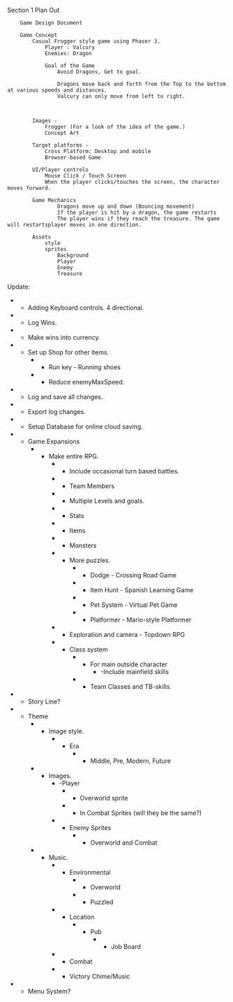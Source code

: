 Section 1
    Plan Out


        Game Design Document

        Game Concept
            Casual Frogger style game using Phaser 3.
                Player : Valcury
                Enemies: Dragon

                Goal of the Game
                    Avoid Dragons, Get to goal.

                    Dragons move back and forth from the Top to the bottom at various speeds and distances.
                    Valcury can only move from left to right.



            Images -
                Frogger (For a look of the idea of the game.)
                Concept Art

            Target platforms -
                Cross Platform: Desktop and mobile
                Browser-based Game

            UI/Player controls
                Mouse Click / Touch Screen
                When the player clicks/touches the screen, the character moves forward.

            Game Mechanics
                    Dragons move up and down (Bouncing movement)
                    If the player is hit by a dragon, the game restarts
                    The player wins if they reach the treasure. The game will restartsplayer moves in one direction.

            Assets
                style
                sprites
                    Background
                    Player
                    Enemy
                    Treasure


Update:
* - Adding Keyboard controls. 4 directional.
* - Log Wins.
* - Make wins into currency.
* - Set up Shop for other items.
    * - Run key - Running shoes
    * - Reduce enemyMaxSpeed.
* - Log and save all changes.
* - Export log changes.
* - Setup Database for online cloud saving.
* - Game Expansions
    * - Make entire RPG.
        * - Include occasional turn based battles.
        * - Team Members
        * - Multiple Levels and goals.
        * - Stats
        * - Items
        * - Monsters
        * - More puzzles.
            * - Dodge - Crossing Road Game
            * - Item Hunt - Spanish Learning Game
            * - Pet System - Virtual Pet Game
            * - Platformer - Mario-style Platformer
        * - Exploration and camera - Topdown RPG
        * - Class system
            * - For main outside character
                * -Include mainfield skills
            * - Team Classes and TB-skills.
* - Story Line?
* - Theme
    * - Image style.
        * - Era
            * - Middle, Pre, Modern, Future
    * - Images.
        * -Player
            * - Overworld sprite
            * - In Combat Sprites (will they be the same?)
        * - Enemy Sprites
            * - Overworld and Combat
    * - Music.
        * - Environmental
            * - Overworld
            * - Puzzled

        * - Location
            * - Pub
                * - Job Board
        * - Combat
        * - Victory Chime/Music

* - Menu System?